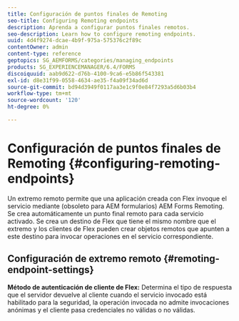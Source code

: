```yaml
---
title: Configuración de puntos finales de Remoting
seo-title: Configuring Remoting endpoints
description: Aprenda a configurar puntos finales remotos.
seo-description: Learn how to configure remoting endpoints.
uuid: 4d4f9274-dcae-4b9f-975a-575376c2f89c
contentOwner: admin
content-type: reference
geptopics: SG_AEMFORMS/categories/managing_endpoints
products: SG_EXPERIENCEMANAGER/6.4/FORMS
discoiquuid: aab9d622-d76b-4100-9ca6-e5b86f543381
exl-id: d8e31f99-0558-4634-ae35-f4a09f34ad6d
source-git-commit: bd94d3949f0117aa3e1c9f0e84f7293a5d6b03b4
workflow-type: tm+mt
source-wordcount: '120'
ht-degree: 0%

---
```


# Configuración de puntos finales de Remoting {#configuring-remoting-endpoints}

Un extremo remoto permite que una aplicación creada con Flex invoque el servicio mediante (obsoleto para AEM formularios) AEM Forms Remoting. Se crea automáticamente un punto final remoto para cada servicio activado. Se crea un destino de Flex que tiene el mismo nombre que el extremo y los clientes de Flex pueden crear objetos remotos que apunten a este destino para invocar operaciones en el servicio correspondiente.

## Configuración de extremo remoto {#remoting-endpoint-settings}

**Método de autenticación de cliente de Flex:** Determina el tipo de respuesta que el servidor devuelve al cliente cuando el servicio invocado está habilitado para la seguridad, la operación invocada no admite invocaciones anónimas y el cliente pasa credenciales no válidas o no válidas.
